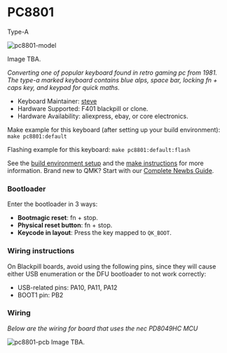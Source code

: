 # PC8801 
Type-A

![pc8801-model]()

Image TBA.

*Converting one of popular keyboard found in retro gaming pc from 1981. The type-a marked keyboard contains blue alps, space bar, locking fn + caps key, and keypad for quick maths.*

* Keyboard Maintainer: [steve](https://github.com/stev3bb)
* Hardware Supported: F401 blackpill or clone.
* Hardware Availability: aliexpress, ebay, or core electronics.

Make example for this keyboard (after setting up your build environment):
    `make pc8801:default`

Flashing example for this keyboard:
    `make pc8801:default:flash`

See the [build environment setup](https://docs.qmk.fm/#/getting_started_build_tools) and the [make instructions](https://docs.qmk.fm/#/getting_started_make_guide) for more information. Brand new to QMK? Start with our [Complete Newbs Guide](https://docs.qmk.fm/#/newbs).

### Bootloader

Enter the bootloader in 3 ways:

* **Bootmagic reset**: fn + stop.
* **Physical reset button**: fn + stop.
* **Keycode in layout**: Press the key mapped to `QK_BOOT`.

### Wiring instructions
On Blackpill boards, avoid using the following pins, since they will cause either USB enumeration or the DFU bootloader to not work correctly:

* USB-related pins: PA10, PA11, PA12
* BOOT1 pin: PB2

### Wiring
*Below are the wiring for board that uses the nec PD8049HC MCU*

![pc8801-pcb]()
Image TBA.

